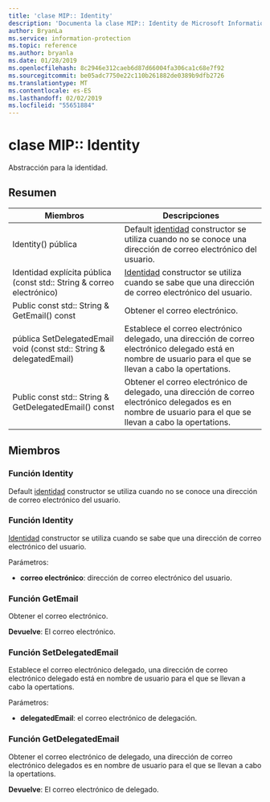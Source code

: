 ```yaml
---
title: 'clase MIP:: Identity'
description: 'Documenta la clase MIP:: Identity de Microsoft Information Protection (MIP) SDK.'
author: BryanLa
ms.service: information-protection
ms.topic: reference
ms.author: bryanla
ms.date: 01/28/2019
ms.openlocfilehash: 8c2946e312caeb6d87d66004fa306ca1c68e7f92
ms.sourcegitcommit: be05adc7750e22c110b261882de0389b9dfb2726
ms.translationtype: MT
ms.contentlocale: es-ES
ms.lasthandoff: 02/02/2019
ms.locfileid: "55651884"
---
```

# <a name="class-mipidentity"></a>clase MIP:: Identity 
Abstracción para la identidad.
  
## <a name="summary"></a>Resumen
 Miembros                        | Descripciones                                
--------------------------------|---------------------------------------------
Identity() pública  |  Default [identidad](class_mip_identity.md) constructor se utiliza cuando no se conoce una dirección de correo electrónico del usuario.
Identidad explícita pública (const std:: String & correo electrónico)  |  [Identidad](class_mip_identity.md) constructor se utiliza cuando se sabe que una dirección de correo electrónico del usuario.
Public const std:: String & GetEmail() const  |  Obtener el correo electrónico.
pública SetDelegatedEmail void (const std:: String & delegatedEmail)  |  Establece el correo electrónico delegado, una dirección de correo electrónico delegado está en nombre de usuario para el que se llevan a cabo la opertations.
Public const std:: String & GetDelegatedEmail() const  |  Obtener el correo electrónico de delegado, una dirección de correo electrónico delegados es en nombre de usuario para el que se llevan a cabo la opertations.
  
## <a name="members"></a>Miembros
  
### <a name="identity-function"></a>Función Identity
Default [identidad](class_mip_identity.md) constructor se utiliza cuando no se conoce una dirección de correo electrónico del usuario.
  
### <a name="identity-function"></a>Función Identity
[Identidad](class_mip_identity.md) constructor se utiliza cuando se sabe que una dirección de correo electrónico del usuario.

Parámetros:  
* **correo electrónico**: dirección de correo electrónico del usuario.


  
### <a name="getemail-function"></a>Función GetEmail
Obtener el correo electrónico.

  
**Devuelve**: El correo electrónico.
  
### <a name="setdelegatedemail-function"></a>Función SetDelegatedEmail
Establece el correo electrónico delegado, una dirección de correo electrónico delegado está en nombre de usuario para el que se llevan a cabo la opertations.

Parámetros:  
* **delegatedEmail**: el correo electrónico de delegación.


  
### <a name="getdelegatedemail-function"></a>Función GetDelegatedEmail
Obtener el correo electrónico de delegado, una dirección de correo electrónico delegados es en nombre de usuario para el que se llevan a cabo la opertations.

  
**Devuelve**: El correo electrónico de delegado.